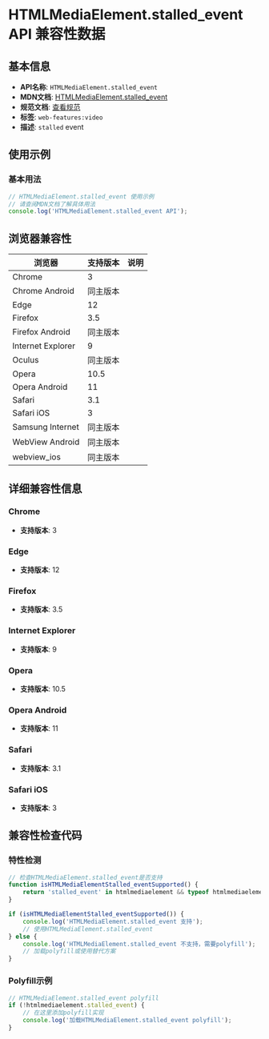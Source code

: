 # HTMLMediaElement.stalled_event API 兼容性数据

## 基本信息

- **API名称**: `HTMLMediaElement.stalled_event`
- **MDN文档**: [HTMLMediaElement.stalled_event](https://developer.mozilla.org/docs/Web/API/HTMLMediaElement/stalled_event)
- **规范文档**: [查看规范](https://html.spec.whatwg.org/multipage/media.html#event-media-stalled,https://html.spec.whatwg.org/multipage/webappapis.html#handler-onstalled)
- **标签**: `web-features:video`
- **描述**: `stalled` event

## 使用示例

### 基本用法

```javascript
// HTMLMediaElement.stalled_event 使用示例
// 请查阅MDN文档了解具体用法
console.log('HTMLMediaElement.stalled_event API');
```

## 浏览器兼容性

| 浏览器 | 支持版本 | 说明 |
|--------|----------|------|
| Chrome | 3 |  |
| Chrome Android | 同主版本 |  |
| Edge | 12 |  |
| Firefox | 3.5 |  |
| Firefox Android | 同主版本 |  |
| Internet Explorer | 9 |  |
| Oculus | 同主版本 |  |
| Opera | 10.5 |  |
| Opera Android | 11 |  |
| Safari | 3.1 |  |
| Safari iOS | 3 |  |
| Samsung Internet | 同主版本 |  |
| WebView Android | 同主版本 |  |
| webview_ios | 同主版本 |  |

## 详细兼容性信息

### Chrome

- **支持版本**: 3

### Edge

- **支持版本**: 12

### Firefox

- **支持版本**: 3.5

### Internet Explorer

- **支持版本**: 9

### Opera

- **支持版本**: 10.5

### Opera Android

- **支持版本**: 11

### Safari

- **支持版本**: 3.1

### Safari iOS

- **支持版本**: 3

## 兼容性检查代码

### 特性检测

```javascript
// 检查HTMLMediaElement.stalled_event是否支持
function isHTMLMediaElementStalled_eventSupported() {
    return 'stalled_event' in htmlmediaelement && typeof htmlmediaelement.stalled_event === 'function';
}

if (isHTMLMediaElementStalled_eventSupported()) {
    console.log('HTMLMediaElement.stalled_event 支持');
    // 使用HTMLMediaElement.stalled_event
} else {
    console.log('HTMLMediaElement.stalled_event 不支持，需要polyfill');
    // 加载polyfill或使用替代方案
}
```

### Polyfill示例

```javascript
// HTMLMediaElement.stalled_event polyfill
if (!htmlmediaelement.stalled_event) {
    // 在这里添加polyfill实现
    console.log('加载HTMLMediaElement.stalled_event polyfill');
}
```

